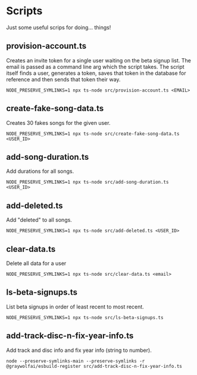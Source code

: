 # Scripts

Just some useful scrips for doing... things!

## provision-account.ts

Creates an invite token for a single user waiting on the beta signup list. The email is passed as a command line arg which the script takes. The script itself finds a user, generates a token, saves that token in the database for reference and then sends that token their way.

```
NODE_PRESERVE_SYMLINKS=1 npx ts-node src/provision-account.ts <EMAIL>
```

## create-fake-song-data.ts

Creates 30 fakes songs for the given user.

```
NODE_PRESERVE_SYMLINKS=1 npx ts-node src/create-fake-song-data.ts <USER_ID>
```

## add-song-duration.ts

Add durations for all songs.

```
NODE_PRESERVE_SYMLINKS=1 npx ts-node src/add-song-duration.ts <USER_ID>
```

## add-deleted.ts

Add "deleted" to all songs.

```
NODE_PRESERVE_SYMLINKS=1 npx ts-node src/add-deleted.ts <USER_ID>
```

## clear-data.ts

Delete all data for a user

```
NODE_PRESERVE_SYMLINKS=1 npx ts-node src/clear-data.ts <email>
```

## ls-beta-signups.ts

List beta signups in order of least recent to most recent.

```
NODE_PRESERVE_SYMLINKS=1 npx ts-node src/ls-beta-signups.ts
```

## add-track-disc-n-fix-year-info.ts

Add track and disc info and fix year info (string to number).

```
node --preserve-symlinks-main --preserve-symlinks -r @graywolfai/esbuild-register src/add-track-disc-n-fix-year-info.ts
```
